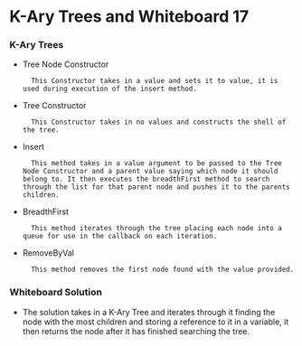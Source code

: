 # K-Ary Trees and Whiteboard 17

### K-Ary Trees

  * Tree Node Constructor

          This Constructor takes in a value and sets it to value, it is used during execution of the insert method.

  * Tree Constructor

          This Constructor takes in no values and constructs the shell of the tree.

  * Insert

          This method takes in a value argument to be passed to the Tree Node Constructor and a parent value saying which node it should belong to. It then executes the breadthFirst method to search through the list for that parent node and pushes it to the parents children.

  * BreadthFirst

          This method iterates through the tree placing each node into a queue for use in the callback on each iteration.

  * RemoveByVal

          This method removes the first node found with the value provided.


### Whiteboard Solution

  * The solution takes in a K-Ary Tree and iterates through it finding the node with the most children and storing a reference to it in a variable, it then returns the node after it has finished searching the tree.